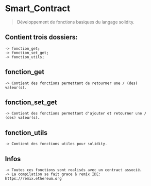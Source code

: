 # Smart_Contract

> Développement de fonctions basiques du langage solidity.


## Contient trois dossiers:

	-> fonction_get;
	-> fonction_set_get;
	-> fonction_utils;
    
    
## fonction_get

	-> Contient des fonctions permettant de retourner une / (des) valeur(s).
    
    
## fonction_set_get

	-> Contient des fonctions permettant d'ajouter et retourner une / (des) valeur(s).
    
    
## fonction_utils

	-> Contient des fonctions utiles pour solidity.
    
    
## Infos

	-> Toutes ces fonctions sont realisés avec un contract associé.
	-> La compilation se fait grace à remix IDE: https://remix.ethereum.org
